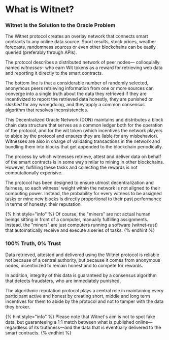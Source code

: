 # What is Witnet?

### Witnet Is the Solution to the Oracle Problem <a href="#the-solution-a-decentralized-oracle-network" id="the-solution-a-decentralized-oracle-network"></a>

The Witnet protocol creates an overlay network that connects smart contracts to any online data source. Sport results, stock prices, weather forecasts, randomness sources or even other blockchains can be easily queried (preferably through APIs).

The protocol describes a distributed network of peer nodes— colloquially named _witnesses_- who earn Wit tokens as a reward for retrieving web data and reporting it directly to the smart contracts.

The bottom line is that a considerable number of randomly selected, anonymous peers retrieving information from one or more sources can converge into a single truth about the data they retrieved if they are incentivized to report the retrieved data honestly, they are punished or _slashed_ for any wrongdoing, and they apply a common consensus algorithm that resolves inconsistencies.

This Decentralized Oracle Network (DON) maintains and distributes a block chain data structure that serves as a common ledger both for the operation of the protocol, and for the wit token (which incentives the network players to abide by the protocol and ensures they are liable for any misbehavior). Witnesses are also in charge of validating transactions in the network and bundling them into blocks that get appended to the blockchain periodically.

The process by which witnesses retrieve, attest and deliver data on behalf of the smart contracts is in some way similar to mining in other blockchains. However, fulfilling these tasks and collecting the rewards is not computationally expensive.

The protocol has been designed to ensure utmost decentralization and fairness, so each witness' weight within the network is not aligned to their computing power. Instead, the probability for every witness to be assigned tasks or mine new blocks is directly proportional to their past performance in terms of honesty: their reputation.

{% hint style="info" %}
Of course, the "miners" are not actual human beings sitting in front of a computer, manually fulfilling assignments. Instead, the "miners" are just computers running a software (witnet-rust) that automatically receive and execute a series of tasks.
{% endhint %}

### 100% Truth, 0% Trust <a href="#100-truth-0-trust" id="100-truth-0-trust"></a>

Data retrieved, attested and delivered using the Witnet protocol is reliable not because of a central authority, but because it comes from anonymous nodes, incentivized to remain honest and to compete for rewards.

In addition, integrity of this data is guaranteed by a consensus algorithm that detects fraudsters, who are immediately punished.

The algorithmic reputation protocol plays a central role in maintaining every participant active and honest by creating short, middle and long term incentives for them to abide by the protocol and not to tamper with the data they broker.

{% hint style="info" %}
Please note that Witnet's aim is not to spot fake data, but guaranteeing a 1:1 match between what is published online—regardless of its truthness—and the data that is eventually delivered to the smart contracts.
{% endhint %}
